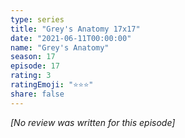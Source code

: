 ```yaml
---
type: series
title: "Grey's Anatomy 17x17"
date: "2021-06-11T00:00:00"
name: "Grey's Anatomy"
season: 17
episode: 17
rating: 3
ratingEmoji: "⭐️⭐️⭐️"
share: false
---
```


*[No review was written for this episode]*
